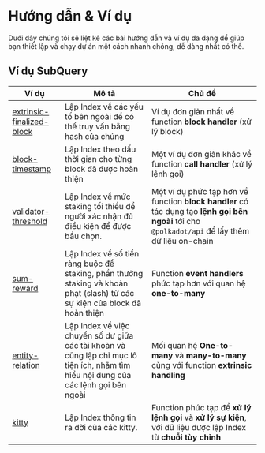 # Hướng dẫn & Ví dụ

Dưới đây chúng tôi sẽ liệt kê các bài hướng dẫn và ví dụ đa dạng để giúp bạn thiết lập và chạy dự án một cách nhanh chóng, dễ dàng nhất có thể.

## Ví dụ SubQuery

| Ví dụ                                                                                                       | Mô tả                                                                                                                                | Chủ đề                                                                                                                                           |
| ----------------------------------------------------------------------------------------------------------- | ------------------------------------------------------------------------------------------------------------------------------------ | ------------------------------------------------------------------------------------------------------------------------------------------------ |
| [extrinsic-finalized-block](https://github.com/subquery/subql-examples/tree/main/extrinsic-finalized-block) | Lập Index về các yếu tố bên ngoài để có thể truy vấn bằng hash của chúng                                                             | Ví dụ đơn giản nhất về function **block handler** (xử lý block)                                                                                  |
| [block-timestamp](https://github.com/subquery/subql-examples/tree/main/block-timestamp)                     | Lập Index theo dấu thời gian cho từng block đã được hoàn thiện                                                                       | Một ví dụ đơn giản khác về function **call handler** (xử lý lệnh gọi)                                                                            |
| [validator-threshold](https://github.com/subquery/subql-examples/tree/main/validator-threshold)             | Lập Index về mức staking tối thiểu để người xác nhận đủ điều kiện để được bầu chọn.                                                  | Một ví dụ phức tạp hơn về function **block handler** có tác dụng tạo **lệnh gọi bên ngoài** tới cho `@polkadot/api` để lấy thêm dữ liệu on-chain |
| [sum-reward](https://github.com/subquery/subql-examples/tree/main/sum-reward)                               | Lập Index về số tiền ràng buộc để staking, phần thưởng staking và khoản phạt (slash) từ các sự kiện của block đã hoàn thiện          | Function **event handlers** phức tạp hơn với quan hệ **one-to-many**                                                                             |
| [entity-relation](https://github.com/subquery/subql-examples/tree/main/entity-relation)                     | Lập Index về việc chuyển số dư giữa các tài khoản và cũng lập chỉ mục lô tiện ích, nhằm tìm hiểu nội dung của các lệnh gọi bên ngoài | Mối quan hệ **One-to-many** và **many-to-many** cùng với function **extrinsic handling**                                                         |
| [kitty](https://github.com/subquery/subql-examples/tree/main/kitty)                                         | Lập Index thông tin ra đời của các kitty.                                                                                            | Function phức tạp để **xử lý lệnh gọi** và **xử lý sự kiện**, với dữ liệu được lập Index từ **chuỗi tùy chỉnh**                                  |
